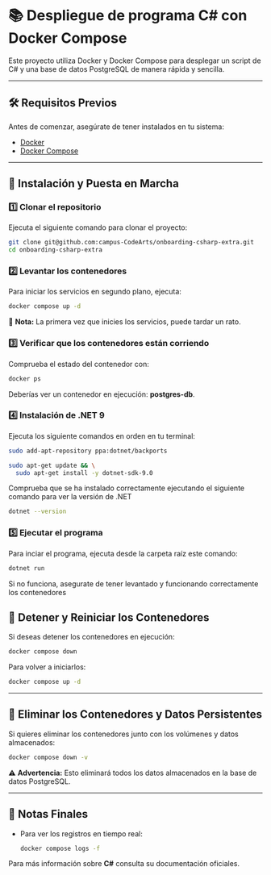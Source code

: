 
# 📚 Despliegue de programa C# con Docker Compose
Este proyecto utiliza Docker y Docker Compose para desplegar un script de C# y una base de datos PostgreSQL de manera rápida y sencilla.

---

## 🛠️ Requisitos Previos
Antes de comenzar, asegúrate de tener instalados en tu sistema:

- [Docker](https://docs.docker.com/get-docker/)
- [Docker Compose](https://docs.docker.com/compose/install/)
---

## 🚀 Instalación y Puesta en Marcha

### 1️⃣ Clonar el repositorio
Ejecuta el siguiente comando para clonar el proyecto:
```bash
git clone git@github.com:campus-CodeArts/onboarding-csharp-extra.git
cd onboarding-csharp-extra
```

### 2️⃣ Levantar los contenedores
Para iniciar los servicios en segundo plano, ejecuta:
```bash
docker compose up -d
```
📌 **Nota:** La primera vez que inicies los servicios, puede tardar un rato.

### 3️⃣ Verificar que los contenedores están corriendo
Comprueba el estado del contenedor con:
```bash
docker ps
```
Deberías ver un contenedor en ejecución: **postgres-db**.

### 4️⃣ Instalación de .NET 9
Ejecuta los siguiente comandos en orden en tu terminal:
```bash
sudo add-apt-repository ppa:dotnet/backports
```

```bash
sudo apt-get update && \
  sudo apt-get install -y dotnet-sdk-9.0
```

Comprueba que se ha instalado correctamente ejecutando el siguiente comando para ver la versión de .NET

```bash
dotnet --version
```

### 5️⃣ Ejecutar el programa
Para inciar el programa, ejecuta desde la carpeta raíz este comando:
```bash
dotnet run
```

Si no funciona, asegurate de tener levantado y funcionando correctamente los contenedores

## 🔄 Detener y Reiniciar los Contenedores
Si deseas detener los contenedores en ejecución:
```bash
docker compose down
```
Para volver a iniciarlos:
```bash
docker compose up -d
```

---

## 🧹 Eliminar los Contenedores y Datos Persistentes
Si quieres eliminar los contenedores junto con los volúmenes y datos almacenados:
```bash
docker compose down -v
```
⚠️ **Advertencia:** Esto eliminará todos los datos almacenados en la base de datos PostgreSQL.

---

## 🎯 Notas Finales
- Para ver los registros en tiempo real:
  ```bash
  docker compose logs -f
  ```

Para más información sobre **C#** consulta su documentación oficiales.
